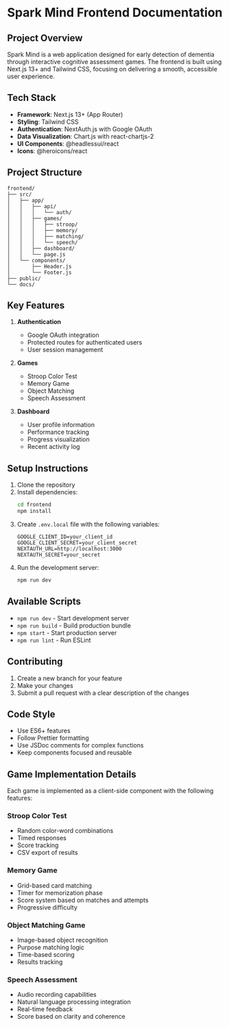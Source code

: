 # Spark Mind Frontend Documentation

## Project Overview
Spark Mind is a web application designed for early detection of dementia through interactive cognitive assessment games. The frontend is built using Next.js 13+ and Tailwind CSS, focusing on delivering a smooth, accessible user experience.

## Tech Stack
- **Framework**: Next.js 13+ (App Router)
- **Styling**: Tailwind CSS
- **Authentication**: NextAuth.js with Google OAuth
- **Data Visualization**: Chart.js with react-chartjs-2
- **UI Components**: @headlessui/react
- **Icons**: @heroicons/react

## Project Structure
```
frontend/
├── src/
│   ├── app/
│   │   ├── api/
│   │   │   └── auth/
│   │   ├── games/
│   │   │   ├── stroop/
│   │   │   ├── memory/
│   │   │   ├── matching/
│   │   │   └── speech/
│   │   ├── dashboard/
│   │   └── page.js
│   └── components/
│       ├── Header.js
│       └── Footer.js
├── public/
└── docs/
```

## Key Features
1. **Authentication**
   - Google OAuth integration
   - Protected routes for authenticated users
   - User session management

2. **Games**
   - Stroop Color Test
   - Memory Game
   - Object Matching
   - Speech Assessment

3. **Dashboard**
   - User profile information
   - Performance tracking
   - Progress visualization
   - Recent activity log

## Setup Instructions
1. Clone the repository
2. Install dependencies:
   ```bash
   cd frontend
   npm install
   ```
3. Create `.env.local` file with the following variables:
   ```
   GOOGLE_CLIENT_ID=your_client_id
   GOOGLE_CLIENT_SECRET=your_client_secret
   NEXTAUTH_URL=http://localhost:3000
   NEXTAUTH_SECRET=your_secret
   ```
4. Run the development server:
   ```bash
   npm run dev
   ```

## Available Scripts
- `npm run dev` - Start development server
- `npm run build` - Build production bundle
- `npm start` - Start production server
- `npm run lint` - Run ESLint

## Contributing
1. Create a new branch for your feature
2. Make your changes
3. Submit a pull request with a clear description of the changes

## Code Style
- Use ES6+ features
- Follow Prettier formatting
- Use JSDoc comments for complex functions
- Keep components focused and reusable

## Game Implementation Details
Each game is implemented as a client-side component with the following features:

### Stroop Color Test
- Random color-word combinations
- Timed responses
- Score tracking
- CSV export of results

### Memory Game
- Grid-based card matching
- Timer for memorization phase
- Score system based on matches and attempts
- Progressive difficulty

### Object Matching Game
- Image-based object recognition
- Purpose matching logic
- Time-based scoring
- Results tracking

### Speech Assessment
- Audio recording capabilities
- Natural language processing integration
- Real-time feedback
- Score based on clarity and coherence
